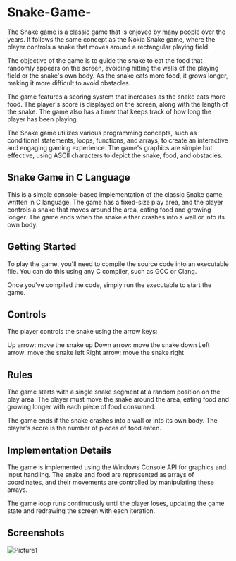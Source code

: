 # Snake-Game-

The Snake game is a classic game that is enjoyed by many people over the years. It follows the same concept as the Nokia Snake game, where the player controls a snake that moves around a rectangular playing field.

The objective of the game is to guide the snake to eat the food that randomly appears on the screen, avoiding hitting the walls of the playing field or the snake's own body. As the snake eats more food, it grows longer, making it more difficult to avoid obstacles.

The game features a scoring system that increases as the snake eats more food. The player's score is displayed on the screen, along with the length of the snake. The game also has a timer that keeps track of how long the player has been playing.

The Snake game utilizes various programming concepts, such as conditional statements, loops, functions, and arrays, to create an interactive and engaging gaming experience. The game's graphics are simple but effective, using ASCII characters to depict the snake, food, and obstacles.


## Snake Game in C Language

This is a simple console-based implementation of the classic Snake game, written in C language. The game has a fixed-size play area, and the player controls a snake that moves around the area, eating food and growing longer. The game ends when the snake either crashes into a wall or into its own body.

## Getting Started

To play the game, you'll need to compile the source code into an executable file. You can do this using any C compiler, such as GCC or Clang.

Once you've compiled the code, simply run the executable to start the game.

## Controls

The player controls the snake using the arrow keys:

Up arrow: move the snake up
Down arrow: move the snake down
Left arrow: move the snake left
Right arrow: move the snake right

## Rules
The game starts with a single snake segment at a random position on the play area. The player must move the snake around the area, eating food and growing longer with each piece of food consumed.

The game ends if the snake crashes into a wall or into its own body. The player's score is the number of pieces of food eaten.

## Implementation Details

The game is implemented using the Windows Console API for graphics and input handling. The snake and food are represented as arrays of coordinates, and their movements are controlled by manipulating these arrays.

The game loop runs continuously until the player loses, updating the game state and redrawing the screen with each iteration.


## Screenshots

![Picture1](https://user-images.githubusercontent.com/66677354/224467920-8a76a53d-f539-45a3-bee0-dcd1e18ca4cb.png)




